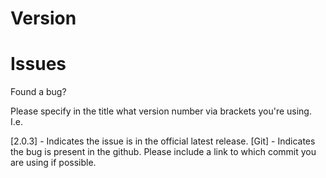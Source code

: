 # Version
# Issues
Found a bug?

Please specify in the title what version number via brackets you're using. I.e.

[2.0.3] - Indicates the issue is in the official latest release.
[Git] - Indicates the bug is present in the github. Please include a link to which commit you are using if possible.
